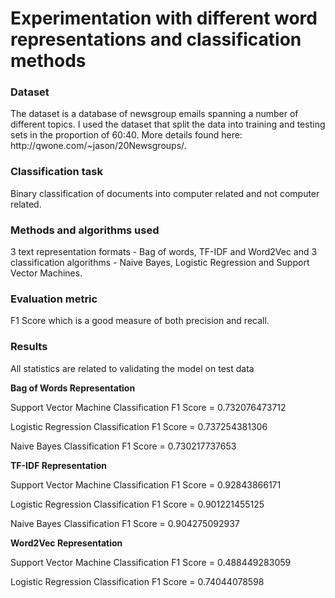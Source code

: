 <h1>Experimentation with different word representations and classification methods</h1>

<h3>Dataset</h3>
The dataset is a database of newsgroup emails spanning a number of different topics. I used the dataset that split the data into training and testing sets in the proportion of 60:40. More details found here: http://qwone.com/~jason/20Newsgroups/.

<h3>Classification task</h3> 
Binary classification of documents into computer related and not computer related. 

<h3>Methods and algorithms used</h3>
3 text representation formats - Bag of words, TF-IDF and Word2Vec and 3 classification algorithms - Naive Bayes, Logistic Regression and Support Vector Machines.

<h3>Evaluation metric</h3>
F1 Score which is a good measure of both precision and recall.

<h3>Results</h3>
All statistics are related to validating the model on test data

<b>Bag of Words Representation</b>

Support Vector Machine Classification
F1 Score = 0.732076473712

Logistic Regression Classification
F1 Score = 0.737254381306

Naive Bayes Classification
F1 Score = 0.730217737653


<b>TF-IDF Representation</b>

Support Vector Machine Classification
F1 Score = 0.92843866171

Logistic Regression Classification
F1 Score = 0.901221455125

Naive Bayes Classification
F1 Score = 0.904275092937


<b>Word2Vec Representation</b>

Support Vector Machine Classification
F1 Score = 0.488449283059

Logistic Regression Classification
F1 Score = 0.74044078598
